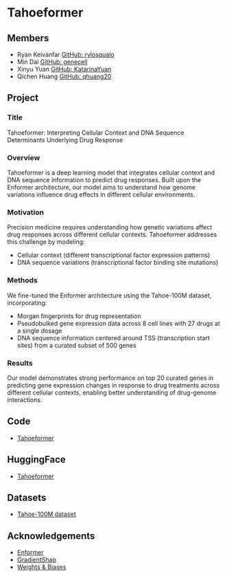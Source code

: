 # Tahoeformer

## Members
- Ryan Keivanfar [GitHub: rylosqualo](https://github.com/rylosqualo)
- Min Dai [GitHub: genecell](https://github.com/genecell)
- Xinyu Yuan [GitHub: KatarinaYuan](https://github.com/KatarinaYuan)
- Qichen Huang [GitHub: qhuang20](https://github.com/qhuang20)


## Project

### Title
Tahoeformer: Interpreting Cellular Context and DNA Sequence Determinants Underlying Drug Response

### Overview
Tahoeformer is a deep learning model that integrates cellular context and DNA sequence information to predict drug responses. Built upon the Enformer architecture, our model aims to understand how genome variations influence drug effects in different cellular environments.

### Motivation
Precision medicine requires understanding how genetic variations affect drug responses across different cellular contexts. Tahoeformer addresses this challenge by modeling:
- Cellular context (different transcriptional factor expression patterns)
- DNA sequence variations (transcriptional factor binding site mutations)

### Methods
We fine-tuned the Enformer architecture using the Tahoe-100M dataset, incorporating:
- Morgan fingerprints for drug representation
- Pseudobulked gene expression data across 8 cell lines with 27 drugs at a single dosage
- DNA sequence information centered around TSS (transcription start sites) from a curated subset of 500 genes

### Results
Our model demonstrates strong performance on top 20 curated genes in predicting gene expression changes in response to drug treatments across different cellular contexts, enabling better understanding of drug-genome interactions. 



## Code
- [Tahoeformer](https://github.com/genecell/Tahoeformer)

## HuggingFace
- [Tahoeformer](https://huggingface.co/qhuang20/Tahoeformer)

## Datasets
- [Tahoe-100M dataset](https://huggingface.co/datasets/tahoebio/Tahoe-100M)

## Acknowledgements
- [Enformer](https://www.nature.com/articles/s41592-021-01252-x)
- [GradientShap](https://captum.ai/api/gradient_shap.html#) 
- [Weights & Biases](https://wandb.ai/)

